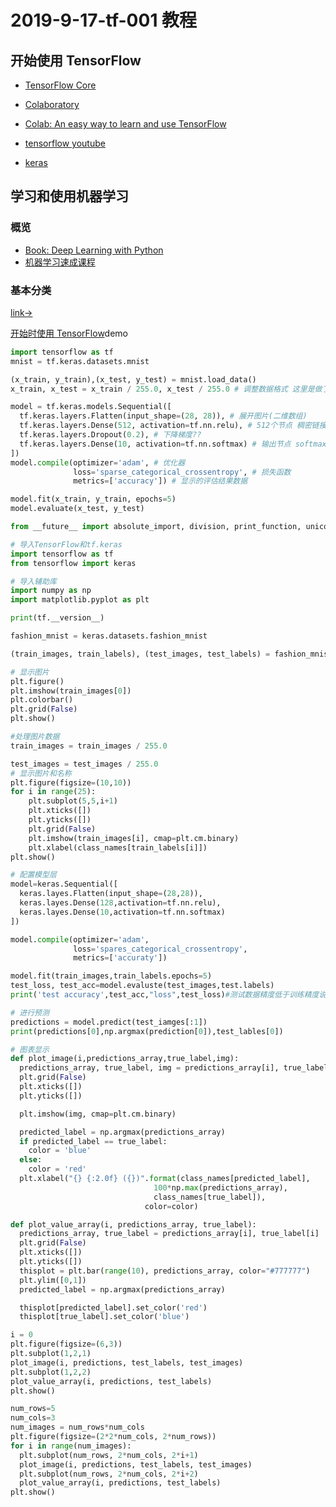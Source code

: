 # 2019-9-17-tf-001 教程
## 开始使用 TensorFlow
- [TensorFlow Core](https://tensorflow.google.cn/tutorials/)
- [Colaboratory](https://colab.research.google.com/notebooks/welcome.ipynb)
- [Colab: An easy way to learn and use TensorFlow](https://medium.com/tensorflow/colab-an-easy-way-to-learn-and-use-tensorflow-d74d1686e309)
- [tensorflow youtube](https://www.youtube.com/tensorflow)

- [keras](https://keras.io/zh/)

## 学习和使用机器学习
### 概览
- [Book: Deep Learning with Python](https://books.google.com/books?id=Yo3CAQAACAAJ)
- [机器学习速成课程](https://developers.google.cn/machine-learning/crash-course/)

### 基本分类
[link->](https://tensorflow.google.cn/tutorials/keras/basic_classification)

[开始时使用 TensorFlow](#开始使用-tensorflow)demo

```python
import tensorflow as tf
mnist = tf.keras.datasets.mnist

(x_train, y_train),(x_test, y_test) = mnist.load_data()
x_train, x_test = x_train / 255.0, x_test / 255.0 # 调整数据格式 这里是做了运算符重载?

model = tf.keras.models.Sequential([
  tf.keras.layers.Flatten(input_shape=(28, 28)), # 展开图片(二维数组)
  tf.keras.layers.Dense(512, activation=tf.nn.relu), # 512个节点 稠密链接层或全连接层
  tf.keras.layers.Dropout(0.2), # 下降梯度??
  tf.keras.layers.Dense(10, activation=tf.nn.softmax) # 输出节点 softmax回归
])
model.compile(optimizer='adam', # 优化器 
              loss='sparse_categorical_crossentropy', # 损失函数
              metrics=['accuracy']) # 显示的评估结果数据

model.fit(x_train, y_train, epochs=5)
model.evaluate(x_test, y_test)
```


```python
from __future__ import absolute_import, division, print_function, unicode_literals

# 导入TensorFlow和tf.keras
import tensorflow as tf
from tensorflow import keras

# 导入辅助库
import numpy as np
import matplotlib.pyplot as plt

print(tf.__version__)

fashion_mnist = keras.datasets.fashion_mnist

(train_images, train_labels), (test_images, test_labels) = fashion_mnist.load_data()

# 显示图片
plt.figure()
plt.imshow(train_images[0])
plt.colorbar()
plt.grid(False)
plt.show()

#处理图片数据
train_images = train_images / 255.0

test_images = test_images / 255.0
# 显示图片和名称
plt.figure(figsize=(10,10))
for i in range(25):
    plt.subplot(5,5,i+1)
    plt.xticks([])
    plt.yticks([])
    plt.grid(False)
    plt.imshow(train_images[i], cmap=plt.cm.binary)
    plt.xlabel(class_names[train_labels[i]])
plt.show()

# 配置模型层
model=keras.Sequential([
  keras.layes.Flatten(input_shape=(28,28)),
  keras.layes.Dense(128,activation=tf.nn.relu),
  keras.layes.Dense(10,activation=tf.nn.softmax)
])

model.compile(optimizer='adam',
              loss='spares_categorical_crossentropy',
              metrics=['accuraty'])

model.fit(train_images,train_labels.epochs=5)
test_loss, test_acc=model.evaluste(test_images,test.labels)
print('test accuracy',test_acc,"loss",test_loss)#测试数据精度低于训练精度说明过拟合

# 进行预测
predictions = model.predict(test_iamges[:1])
print(predictions[0],np.argmax(prediction[0]),test_lables[0])

# 图表显示
def plot_image(i,predictions_array,true_label,img):
  predictions_array, true_label, img = predictions_array[i], true_label[i], img[i]
  plt.grid(False)
  plt.xticks([])
  plt.yticks([])

  plt.imshow(img, cmap=plt.cm.binary)

  predicted_label = np.argmax(predictions_array)
  if predicted_label == true_label:
    color = 'blue'
  else:
    color = 'red'
  plt.xlabel("{} {:2.0f} ({})".format(class_names[predicted_label],
                                100*np.max(predictions_array),
                                class_names[true_label]),
                              color=color)

def plot_value_array(i, predictions_array, true_label):
  predictions_array, true_label = predictions_array[i], true_label[i]
  plt.grid(False)
  plt.xticks([])
  plt.yticks([])
  thisplot = plt.bar(range(10), predictions_array, color="#777777")
  plt.ylim([0,1])
  predicted_label = np.argmax(predictions_array)

  thisplot[predicted_label].set_color('red')
  thisplot[true_label].set_color('blue')

i = 0
plt.figure(figsize=(6,3))
plt.subplot(1,2,1)
plot_image(i, predictions, test_labels, test_images)
plt.subplot(1,2,2)
plot_value_array(i, predictions, test_labels)
plt.show()

num_rows=5
num_cols=3
num_images = num_rows*num_cols
plt.figure(figsize=(2*2*num_cols, 2*num_rows))
for i in range(num_images):
  plt.subplot(num_rows, 2*num_cols, 2*i+1)
  plot_image(i, predictions, test_labels, test_images)
  plt.subplot(num_rows, 2*num_cols, 2*i+2)
  plot_value_array(i, predictions, test_labels)
plt.show()  
```
